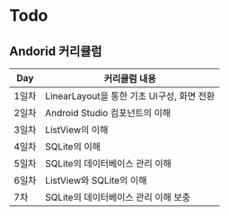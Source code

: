# Todo
## Andorid 커리큘럼

| Day | 커리큘럼 내용 |
| ------ |----------- |
| 1일차 |  LinearLayout을 통한 기초 UI구성, 화면 전환 |
| 2일차 |  Android Studio 컴포넌트의 이해 |
| 3일차 |  ListView의 이해 |
| 4일차 |  SQLite의 이해 |
| 5일차 |  SQLite의 데이터베이스 관리 이해 |
| 6일차 |  ListView와 SQLite의 이해 |
| 7차 |  SQLite의 데이터베이스 관리 이해 보충 | 
